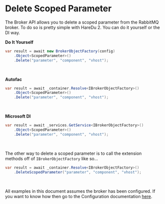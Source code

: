 # Delete Scoped Parameter

The Broker API allows you to delete a scoped parameter from the RabbitMQ broker. To do so is pretty simple with HareDu 2. You can do it yourself or the DI way.

**Do It Yourself**

```c#
var result = await new BrokerObjectFactory(config)
    .Object<ScopedParameter>()
    .Delete("parameter", "component", "vhost");
```
<br>

**Autofac**

```c#
var result = await _container.Resolve<IBrokerObjectFactory>()
    .Object<ScopedParameter>()
    .Delete("parameter", "component", "vhost");
```
<br>

**Microsoft DI**

```c#
var result = await _services.GetService<IBrokerObjectFactory>()
    .Object<ScopedParameter>()
    .Delete("parameter", "component", "vhost");
```
<br>

The other way to delete a scoped parameter is to call the extension methods off of ```IBrokerObjectFactory``` like so...

```c#
var result = await _container.Resolve<IBrokerObjectFactory>()
    .DeleteScopedParameter("parameter", "component", "vhost");
```

<br>

All examples in this document assumes the broker has been configured. If you want to know how then go to the Configuration documentation [here](https://github.com/ahives/HareDu3/blob/master/docs/configuration.md).

